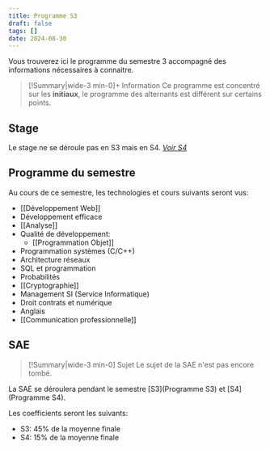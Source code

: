 ```yaml
---
title: Programme S3
draft: false
tags: []
date: 2024-08-30
---
```

Vous trouverez ici le programme du semestre 3 accompagné des informations nécessaires à connaitre.

> [!Summary|wide-3 min-0]+ Information
> Ce programme est concentré sur les **initiaux**, le programme des alternants est différent sur certains points.
## Stage

Le stage ne se déroule pas en S3 mais en S4.
*[Voir S4](Programme%20S4.md)*

## Programme du semestre

Au cours de ce semestre, les technologies et cours suivants seront vus:
- [[Développement Web]]
- Développement efficace
- [[Analyse]]
- Qualité de développement:
	- [[Programmation Objet]]
- Programmation systèmes (C/C++)
- Architecture réseaux
- SQL et programmation
- Probabilités
- [[Cryptographie]]
- Management SI (Service Informatique)
- Droit contrats et numérique
- Anglais
- [[Communication professionnelle]]

## SAE

> [!Summary|wide-3 min-0] Sujet
> Le sujet de la SAE n'est pas encore tombé.

La SAE se déroulera pendant le semestre [S3](Programme S3) et [S4](Programme S4).

Les coefficients seront les suivants:
- S3: 45% de la moyenne finale
- S4: 15% de la moyenne finale